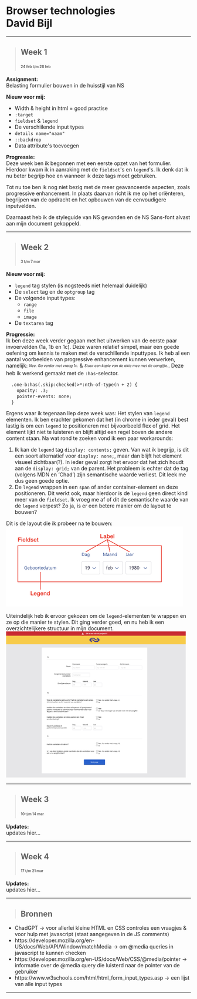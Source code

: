 # Browser technologies <br> David Bijl

---

> ## Week 1
> **<sub><sup>24 feb t/m 28 feb</sup></sub>**

**Assignment:** <br>Belasting formulier bouwen in de huisstijl van NS

**Nieuw voor mij:** <br>
<ul>
<li>Width & height in html = good practise</li>
<li><code>:target</code></li>
<li><code>fieldset</code> & <code>legend</code></li>
<li>De verschiilende input types</li>
<li><code>details name="naam"</code></li>
<li><code>::backdrop</code></li>
<li>Data attribute's toevoegen</li>
</ul>

**Progressie:** <br>
Deze week ben ik begonnen met een eerste opzet van het formulier. Hierdoor kwam ik in aanraking met de <code>fieldset</code>'s en <code>legend</code>'s. Ik denk dat ik nu beter begrijp hoe en wanneer ik deze tags moet gebruiken.

Tot nu toe ben ik nog niet bezig met de meer geavanceerde aspecten, zoals progressive enhancement. In plaats daarvan richt ik me op het oriënteren, begrijpen van de opdracht en het opbouwen van de eenvoudigere inputvelden.

Daarnaast heb ik de styleguide van NS gevonden en de NS Sans-font alvast aan mijn document gekoppeld.

---

> ## Week 2
> **<sub><sup>3 t/m 7 mar</sup></sub>**

**Nieuw voor mij:** <br>
<ul>
    <li><code>legend</code> tag stylen (is nogsteeds niet helemaal duidelijk)</li>
    <li>De <code>select</code> tag en de <code>optgroup</code> tag</li>
    <li>De volgende input types:
    <ul>
        <li><code>range</code></li>
        <li><code>file</code></li>
        <li><code>image</code></li>
    </ul>
    </li>
    <li>De <code>textarea</code> tag</li>
</ul>

**Progressie:** <br>
Ik ben deze week verder gegaan met het uitwerken van de eerste paar invoervelden (1a, 1b en 1c). Deze waren relatief simpel, maar een goede oefening om kennis te maken met de verschillende inputtypes. Ik heb al een aantal voorbeelden van progressive enhancement kunnen verwerken, namelijk: <sub><sup>*Nee. Ga verder met vraag 1c.*</sup></sub> & <sub><sup>*Stuur een kopie van de akte mee met de aangifte.*</sup></sub>. Deze heb ik werkend gemaakt met de <code>:has</code>-selector.

```
  .one-b:has(.skip:checked)>*:nth-of-type(n + 2) {
    opacity: .3;
    pointer-events: none;
  }
```

Ergens waar ik tegenaan liep deze week was:
Het stylen van <code>legend</code> elementen. Ik ben erachter gekomen dat het (in chrome in ieder geval) best lastig is om een <code>legend</code> te positioneren met bijvoorbeeld flex of grid. Het element lijkt niet te luisteren en blijft altijd een regel boven de andere content staan.
Na wat rond te zoeken vond ik een paar workarounds:
1. Ik kan de <code>legend</code> tag <code>display: contents;</code> geven. Van wat ik begrijp, is dit een soort alternatief voor <code>display: none;</code>, maar dan blijft het element visueel zichtbaar(?). In ieder geval zorgt het ervoor dat het zich houdt aan de <code>display: grid;</code> van de parent. Het probleem is echter dat de tag (volgens MDN en ‘Chad’) zijn semantische waarde verliest. Dit leek me dus geen goede optie.
2. De <code>legend</code> wrappen in een <code>span</code> of ander container-element en deze positioneren. Dit werkt ook, maar hierdoor is de <code>legend</code> geen direct kind meer van de <code>fieldset</code>. Ik vroeg me af of dit de semantische waarde van de <code>legend</code> verpest? Zo ja, is er een betere manier om de layout te bouwen?<br>

Dit is de layout die ik probeer na te bouwen:<br>
<img width="482" height="218" src="images/readme-images/layout-voorbeeld.png"><br>

Uiteindelijk heb ik ervoor gekozen om de <code>legend</code>-elementen te wrappen en ze op die manier te stylen. Dit ging verder goed, en nu heb ik een overzichtelijkere structuur in mijn document.<br>
<img width="490" height="398" src="images/readme-images/progressie-week2.png"><br>

---

> ## Week 3
> **<sub><sup>10 t/m 14 mar</sup></sub>**

**Updates:** <br>updates hier...

---

> ## Week 4
> **<sub><sup>17 t/m 21 mar</sup></sub>**

**Updates:** <br>updates hier...

---

> ## Bronnen

<ul>
    <li>ChadGPT -> voor allerlei kleine HTML en CSS controles een vraagjes & voor hulp met javascript (staat aangegeven in de JS comments)</li>
    <li>https://developer.mozilla.org/en-US/docs/Web/API/Window/matchMedia -> om @media queries in javascript te kunnen checken</li>
    <li>https://developer.mozilla.org/en-US/docs/Web/CSS/@media/pointer -> informatie over de @media query die luisterd naar de pointer van de gebruiker</li>
    <li>https://www.w3schools.com/html/html_form_input_types.asp -> een lijst van alle input types</li>
</ul>

---
